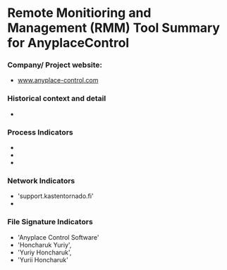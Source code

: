 # Remote Monitioring and Management (RMM) Tool Summary for AnyplaceControl

### Company/ Project website:
- www.anyplace-control.com

### Historical context and detail
- 

### Process Indicators
- 
- 
- 

### Network Indicators
- 'support.kastentornado.fi'
-

### File Signature Indicators
- 'Anyplace Control Software'
- 'Honcharuk Yuriy',
- 'Yuriy Honcharuk',
- 'Yurii Honcharuk'

